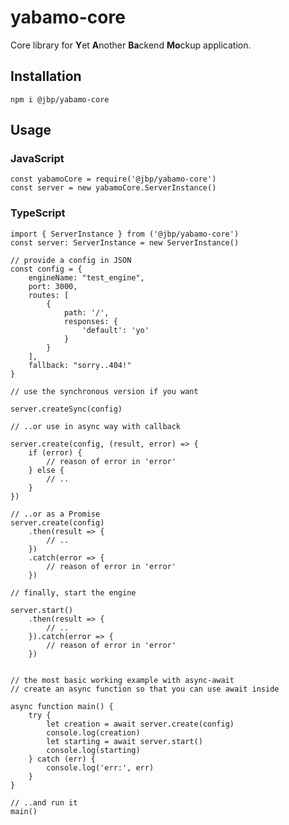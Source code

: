 # yabamo-core

Core library for **Y**et **A**nother **Ba**ckend **Mo**ckup application.


## Installation

```npm i @jbp/yabamo-core```

## Usage

### JavaScript

```
const yabamoCore = require('@jbp/yabamo-core')
const server = new yabamoCore.ServerInstance()
```

### TypeScript

```
import { ServerInstance } from ('@jbp/yabamo-core')
const server: ServerInstance = new ServerInstance()
```

```
// provide a config in JSON
const config = {
    engineName: "test_engine",
    port: 3000,
    routes: [
        {
            path: '/',
            responses: {
                'default': 'yo'
            }
        }
    ],
    fallback: "sorry..404!"
}

// use the synchronous version if you want

server.createSync(config)

// ..or use in async way with callback

server.create(config, (result, error) => {
    if (error) {
        // reason of error in 'error'
    } else {
        // ..
    }
})

// ..or as a Promise
server.create(config)
    .then(result => {
        // ..
    })
    .catch(error => {
        // reason of error in 'error'
    })

// finally, start the engine

server.start()
    .then(result => {
        // ..
    }).catch(error => {
        // reason of error in 'error'
    })


// the most basic working example with async-await
// create an async function so that you can use await inside

async function main() {
    try {
        let creation = await server.create(config)
        console.log(creation)
        let starting = await server.start()
        console.log(starting)
    } catch (err) {
        console.log('err:', err)
    }
}

// ..and run it
main()
```
